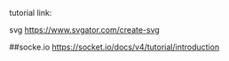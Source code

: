 tutorial link: 

svg 
https://www.svgator.com/create-svg

##socke.io 
https://socket.io/docs/v4/tutorial/introduction